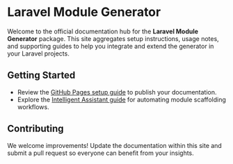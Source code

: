 # Laravel Module Generator

Welcome to the official documentation hub for the **Laravel Module Generator** package. This site aggregates setup instructions, usage notes, and supporting guides to help you integrate and extend the generator in your Laravel projects.

## Getting Started

- Review the [GitHub Pages setup guide](github-pages-setup.md) to publish your documentation.
- Explore the [Intelligent Assistant guide](ia.md) for automating module scaffolding workflows.

## Contributing

We welcome improvements! Update the documentation within this site and submit a pull request so everyone can benefit from your insights.
